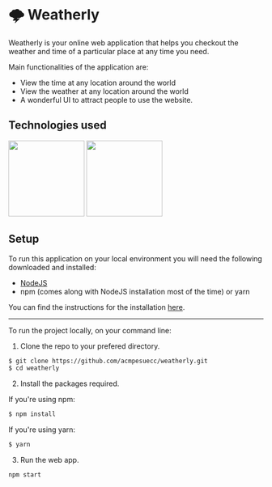# 🌩️ Weatherly

Weatherly is your online web application that helps you checkout the weather and time of a particular place at any time you need.

Main functionalities of the application are:

- View the time at any location around the world
- View the weather at any location around the world
- A wonderful UI to attract people to use the website.

## Technologies used

<img src="https://media2.giphy.com/media/eNAsjO55tPbgaor7ma/giphy.gif" width="150">
<img src= "https://cdn.dribbble.com/users/6295/screenshots/6509850/f.gif"
height="150" >

## Setup

To run this application on your local environment you will need the following downloaded and installed:

- [NodeJS](https://nodejs.org/en/download/)
- npm (comes along with NodeJS installation most of the time) or yarn

You can find the instructions for the installation [here](https://docs.npmjs.com/downloading-and-installing-node-js-and-npm).

<hr />
To run the project locally, on your command line:

1. Clone the repo to your prefered directory.

```bash
$ git clone https://github.com/acmpesuecc/weatherly.git
$ cd weatherly
```

2. Install the packages required.

If you're using npm:

```bash
$ npm install
```

If you're using yarn:

```bash
$ yarn
```

3. Run the web app.

```bash
npm start
```
